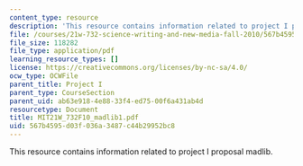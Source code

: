 ```yaml
---
content_type: resource
description: 'This resource contains information related to project I proposal madlib. '
file: /courses/21w-732-science-writing-and-new-media-fall-2010/567b4595d03f036a3487c44b29952bc8_MIT21W_732F10_madlib1.pdf
file_size: 118282
file_type: application/pdf
learning_resource_types: []
license: https://creativecommons.org/licenses/by-nc-sa/4.0/
ocw_type: OCWFile
parent_title: Project I
parent_type: CourseSection
parent_uid: ab63e918-4e88-33f4-ed75-00f6a431ab4d
resourcetype: Document
title: MIT21W_732F10_madlib1.pdf
uid: 567b4595-d03f-036a-3487-c44b29952bc8
---
```

This resource contains information related to project I proposal madlib. 
